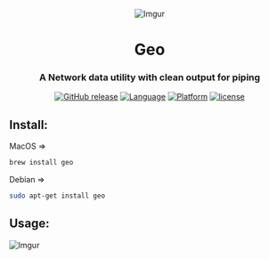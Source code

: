 <div align="center">

![Imgur](http://i.imgur.com/Jk3L3EO.png)

# Geo
### A Network data utility with clean output for piping

[![GitHub release](https://img.shields.io/github/release/jakewmeyer/Geo.svg)]()
[![Language](https://img.shields.io/badge/language-Bash-gray.svg)]()
[![Platform](https://img.shields.io/badge/platform-MacOS%20%2B%20Linux-blue.svg)]()
[![license](https://img.shields.io/github/license/mashape/apistatus.svg)]()

</div>

## Install:
MacOS =>
```bash
brew install geo
```
Debian =>
```bash
sudo apt-get install geo
```
## Usage:

![Imgur](http://i.imgur.com/mvCaCfy.png)
